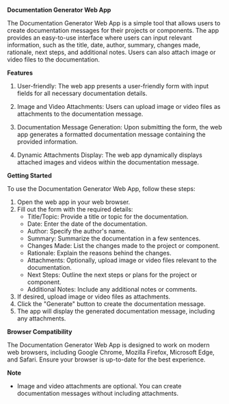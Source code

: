 **Documentation Generator Web App**

The Documentation Generator Web App is a simple tool that allows users to create documentation messages for their projects or components. The app provides an easy-to-use interface where users can input relevant information, such as the title, date, author, summary, changes made, rationale, next steps, and additional notes. Users can also attach image or video files to the documentation.

**Features**

1. User-friendly: The web app presents a user-friendly form with input fields for all necessary documentation details.

2. Image and Video Attachments: Users can upload image or video files as attachments to the documentation message.

3. Documentation Message Generation: Upon submitting the form, the web app generates a formatted documentation message containing the provided information.

4. Dynamic Attachments Display: The web app dynamically displays attached images and videos within the documentation message.

**Getting Started**

To use the Documentation Generator Web App, follow these steps:

1. Open the web app in your web browser.
2. Fill out the form with the required details:
   - Title/Topic: Provide a title or topic for the documentation.
   - Date: Enter the date of the documentation.
   - Author: Specify the author's name.
   - Summary: Summarize the documentation in a few sentences.
   - Changes Made: List the changes made to the project or component.
   - Rationale: Explain the reasons behind the changes.
   - Attachments: Optionally, upload image or video files relevant to the documentation.
   - Next Steps: Outline the next steps or plans for the project or component.
   - Additional Notes: Include any additional notes or comments.
3. If desired, upload image or video files as attachments.
4. Click the "Generate" button to create the documentation message.
5. The app will display the generated documentation message, including any attachments.

**Browser Compatibility**

The Documentation Generator Web App is designed to work on modern web browsers, including Google Chrome, Mozilla Firefox, Microsoft Edge, and Safari. Ensure your browser is up-to-date for the best experience.

**Note**

- Image and video attachments are optional. You can create documentation messages without including attachments.
